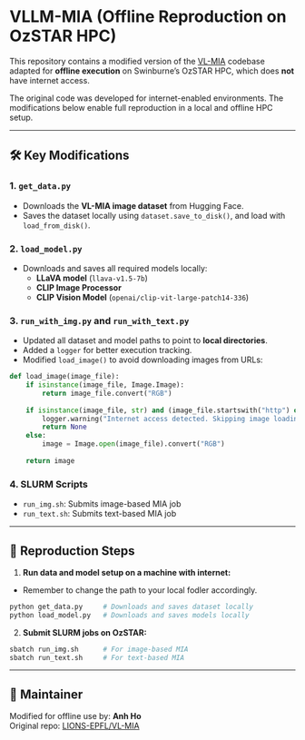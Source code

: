 # VLLM-MIA (Offline Reproduction on OzSTAR HPC)

This repository contains a modified version of the [VL-MIA](https://github.com/LIONS-EPFL/VL-MIA) codebase adapted for **offline execution** on Swinburne’s OzSTAR HPC, which does **not** have internet access.

The original code was developed for internet-enabled environments. The modifications below enable full reproduction in a local and offline HPC setup.

---

## 🛠 Key Modifications

### 1. `get_data.py`

- Downloads the **VL-MIA image dataset** from Hugging Face.
- Saves the dataset locally using `dataset.save_to_disk()`, and load with `load_from_disk()`.

### 2. `load_model.py`

- Downloads and saves all required models locally:
  - **LLaVA model** (`llava-v1.5-7b`)
  - **CLIP Image Processor**
  - **CLIP Vision Model** (`openai/clip-vit-large-patch14-336`)

### 3. `run_with_img.py` and `run_with_text.py`

- Updated all dataset and model paths to point to **local directories**.
- Added a `logger` for better execution tracking.
- Modified `load_image()` to avoid downloading images from URLs:

```python
def load_image(image_file):
    if isinstance(image_file, Image.Image):  
        return image_file.convert("RGB")  
    
    if isinstance(image_file, str) and (image_file.startswith("http") or image_file.startswith("https")):
        logger.warning("Internet access detected. Skipping image loading from URL.")
        return None
    else:
        image = Image.open(image_file).convert("RGB")
    
    return image
```

### 4. SLURM Scripts

- `run_img.sh`: Submits image-based MIA job
- `run_text.sh`: Submits text-based MIA job

---

## 🧪 Reproduction Steps

1. **Run data and model setup on a machine with internet:**

- Remember to change the path to your local fodler accordingly.

```bash
python get_data.py     # Downloads and saves dataset locally
python load_model.py   # Downloads and saves models locally
```

2. **Submit SLURM jobs on OzSTAR:**

```bash
sbatch run_img.sh      # For image-based MIA
sbatch run_text.sh     # For text-based MIA
```

---

## 🙋 Maintainer

Modified for offline use by: **Anh Ho**  
Original repo: [LIONS-EPFL/VL-MIA](https://github.com/LIONS-EPFL/VL-MIA)
